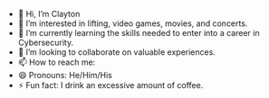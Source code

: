 - 👋 Hi, I’m Clayton
- 👀 I’m interested in lifting, video games, movies, and concerts. 
- 🌱 I’m currently learning the skills needed to enter into a career in Cybersecurity.
- 💞️ I’m looking to collaborate on valuable experiences. 
- 📫 How to reach me: 
- 😄 Pronouns: He/Him/His
- ⚡ Fun fact: I drink an excessive amount of coffee. 

<!---
Philbert09/Philbert09 is a ✨ special ✨ repository because its `README.md` (this file) appears on your GitHub profile.
You can click the Preview link to take a look at your changes.
--->
